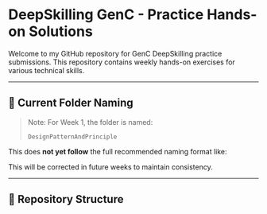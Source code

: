 # DeepSkilling GenC - Practice Hands-on Solutions

Welcome to my GitHub repository for GenC DeepSkilling practice submissions. This repository contains weekly hands-on exercises for various technical skills.

---

## 📁 Current Folder Naming

> Note: For Week 1, the folder is named:
>
> `DesignPatternAndPrinciple`

This does **not yet follow** the full recommended naming format like:

This will be corrected in future weeks to maintain consistency.

---

## 📁 Repository Structure

